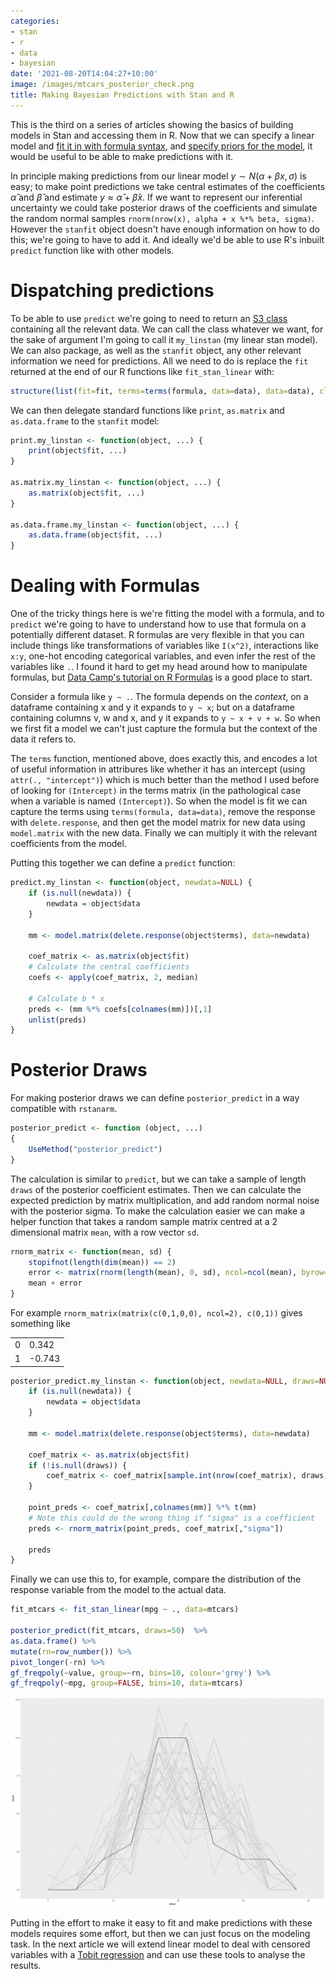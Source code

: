```yaml
---
categories:
- stan
- r
- data
- bayesian
date: '2021-08-20T14:04:27+10:00'
image: /images/mtcars_posterior_check.png
title: Making Bayesian Predictions with Stan and R
---
```


This is the third on a series of articles showing the basics of building models in Stan and accessing them in R.
Now that we can specify a linear model and [fit it in with formula syntax](/getting-started-rstan), and [specify priors for the model](/stan-linear-priors), it would be useful to be able to make predictions with it.

In principle making predictions from our linear model $y \sim N(\alpha + \beta x, \sigma)$ is easy; to make point predictions we take central estimates of the coefficients $\hat{\alpha}$ and $\hat{\beta}$ and estimate $y \approx \hat{\alpha} + \hat{\beta} x$.
If we want to represent our inferential uncertainty we could take posterior draws of the coefficients and simulate the random normal samples `rnorm(nrow(x), alpha + x %*% beta, sigma)`.
However the `stanfit` object doesn't have enough information on how to do this; we're going to have to add it.
And ideally we'd be able to use R's inbuilt `predict` function like with other models.

# Dispatching predictions

To be able to use `predict` we're going to need to return an [S3 class](https://adv-r.hadley.nz/s3.html) containing all the relevant data.
We can call the class whatever we want, for the sake of argument I'm going to call it `my_linstan` (my linear stan model).
We can also package, as well as the `stanfit` object, any other relevant information we need for predictions.
All we need to do is replace the `fit` returned at the end of our R functions like `fit_stan_linear` with:

```R
structure(list(fit=fit, terms=terms(formula, data=data), data=data), class=c("my_linstan"))
```

We can then delegate standard functions like `print`, `as.matrix` and `as.data.frame` to the `stanfit` model:

```R
print.my_linstan <- function(object, ...) {
    print(object$fit, ...)
}

as.matrix.my_linstan <- function(object, ...) {
    as.matrix(object$fit, ...)
}

as.data.frame.my_linstan <- function(object, ...) {
    as.data.frame(object$fit, ...)
}
```


# Dealing with Formulas

One of the tricky things here is we're fitting the model with a formula, and to `predict` we're going to have to understand how to use that formula on a potentially different dataset.
R formulas are very flexible in that you can include things like transformations of variables like `I(x^2)`, interactions like `x:y`, one-hot encoding categorical variables, and even infer the rest of the variables like `.`.
I found it hard to get my head around how to manipulate formulas, but [Data Camp's tutorial on R Formulas](https://www.datacamp.com/community/tutorials/r-formula-tutorial) is a good place to start.

Consider a formula like `y ~ .`.
The formula depends on the *context*, on a dataframe containing x and y it expands to `y ~ x`; but on a dataframe containing columns v, w and x, and y it expands to `y ~ x + v + w`.
So when we first fit a model we can't just capture the formula but the context of the data it refers to.

The `terms` function, mentioned above, does exactly this, and encodes a lot of useful information in attribures like whether it has an intercept (using `attr(., "intercept")`) which is much better than the method I used before of looking for `(Intercept)` in the terms matrix (in the pathological case when a variable is named `(Intercept)`).
So when the model is fit we can capture the terms using `terms(formula, data=data)`, remove the response with `delete.response`, and then get the model matrix for new data using `model.matrix` with the new data.
Finally we can multiply it with the relevant coefficients from the model.

Putting this together we can define a `predict` function:

```R
predict.my_linstan <- function(object, newdata=NULL) {
    if (is.null(newdata)) {
        newdata = object$data
    }
    
    mm <- model.matrix(delete.response(object$terms), data=newdata)
    
    coef_matrix <- as.matrix(object$fit)
    # Calculate the central coefficients
    coefs <- apply(coef_matrix, 2, median)
    
    # Calculate b * x
    preds <- (mm %*% coefs[colnames(mm)])[,1]
    unlist(preds)
}
```

# Posterior Draws

For making posterior draws we can define `posterior_predict` in a way compatible with `rstanarm`.

```R
posterior_predict <- function (object, ...) 
{
    UseMethod("posterior_predict")
}
```

The calculation is similar to `predict`, but we can take a sample of length `draws` of the posterior coefficient estimates.
Then we can calculate the expected prediction by matrix multiplication, and add random normal noise with the posterior sigma.
To make the calculation easier we can make a helper function that takes a random sample matrix centred at a 2 dimensional matrix `mean`, with a row vector `sd`.

```R
rnorm_matrix <- function(mean, sd) {
    stopifnot(length(dim(mean)) == 2)
    error <- matrix(rnorm(length(mean), 0, sd), ncol=ncol(mean), byrow=TRUE)
    mean + error
}
```

For example `rnorm_matrix(matrix(c(0,1,0,0), ncol=2), c(0,1))` gives something like

|   |        |
|---|--------|
| 0 | 0.342  |
| 1 | -0.743 |


```R
posterior_predict.my_linstan <- function(object, newdata=NULL, draws=NULL) {
    if (is.null(newdata)) {
        newdata = object$data
    }
    
    mm <- model.matrix(delete.response(object$terms), data=newdata)
    
    coef_matrix <- as.matrix(object$fit)
    if (!is.null(draws)) {
        coef_matrix <- coef_matrix[sample.int(nrow(coef_matrix), draws),]
    }
    
    point_preds <- coef_matrix[,colnames(mm)] %*% t(mm)
    # Note this could do the wrong thing if "sigma" is a coefficient
    preds <- rnorm_matrix(point_preds, coef_matrix[,"sigma"])
    
    preds
}
```

Finally we can use this to, for example, compare the distribution of the response variable from the model to the actual data.

```R
fit_mtcars <- fit_stan_linear(mpg ~ ., data=mtcars)

posterior_predict(fit_mtcars, draws=50)  %>%
as.data.frame() %>%
mutate(rn=row_number()) %>%
pivot_longer(-rn) %>%
gf_freqpoly(~value, group=~rn, bins=10, colour='grey') %>%
gf_freqpoly(~mpg, group=FALSE, bins=10, data=mtcars)
```

![Posterior predictive check](/images/mtcars_posterior_check.png)

Putting in the effort to make it easy to fit and make predictions with these models requires some effort, but then we can just focus on the modeling task.
In the next article we will extend linear model to deal with censored variables with a [Tobit regression](/stan-tobit) and can use these tools to analyse the results.